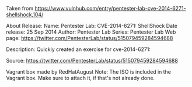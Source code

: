 Taken from https://www.vulnhub.com/entry/pentester-lab-cve-2014-6271-shellshock,104/ 

About Release:
    Name: Pentester Lab: CVE-2014-6271: ShellShock
    Date release: 25 Sep 2014
    Author: Pentester Lab
    Series: Pentester Lab
    Web page: https://twitter.com/PentesterLab/status/515079459284594688

Description:
Quickly created an exercise for cve-2014-6271:

Source: https://twitter.com/PentesterLab/status/515079459284594688

Vagrant box made by RedHatAugust
Note:
   The ISO is included in the Vagrant box. Make sure to attach it, if that's not already done.
